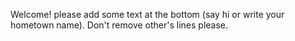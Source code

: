 Welcome! please add some text at the bottom (say hi or write your hometown name). Don't remove other's lines please.


